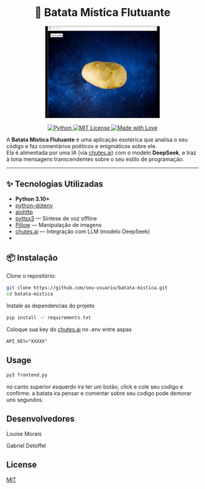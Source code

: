 <h1 align="center"> 🥔 Batata Mística Flutuante </h1>

<p align="center">
  <img src="assets/batata_gif.mp4.gif" width="300" height="240" alt="GIF da Batata Mística">
</p>

<p align="center">
  <a href="https://www.python.org/">
    <img src="https://img.shields.io/badge/Python-3.10+-blue?logo=python" alt="Python">
  </a>
  <a href="https://choosealicense.com/licenses/mit/">
    <img src="https://img.shields.io/badge/License-MIT-yellow.svg" alt="MIT License">
  </a>
  <a href="#">
    <img src="https://img.shields.io/badge/Made%20with-%E2%99%A5-red" alt="Made with Love">
  </a>
</p>

A **Batata Mística Flutuante** é uma aplicação esotérica que analisa o seu código e faz comentários poéticos e enigmáticos sobre ele.  
Ela é alimentada por uma IA (via [chutes.ai](https://chutes.ai/)) com o modelo **DeepSeek**, e traz à tona mensagens transcendentes sobre o seu estilo de programação.

---

## ✨ Tecnologias Utilizadas

- **Python 3.10+**
- [python-dotenv](https://pypi.org/project/python-dotenv/)
- [aiohttp](https://pypi.org/project/aiohttp/)
- [pyttsx3](https://pypi.org/project/pyttsx3/) — Síntese de voz offline
- [Pillow](https://pypi.org/project/Pillow/) — Manipulação de imagens
- [chutes.ai](https://chutes.ai/) — Integração com LLM (modelo DeepSeek)
- 
## 📦 Instalação
Clone o repositório:
```bash
git clone https://github.com/seu-usuario/batata-mistica.git
cd batata-mistica
```

Instale as dependencias do projeto

  ```bash
  pip install -r requirements.txt
  ```

Coloque sua key do [chutes.ai](https://chutes.ai/) no .env entre aspas
```
API_KEY="XXXXX"
```

## Usage

```python
py3 frontend.py
```

no canto superior esquerdo ira ter um botão, click e cole seu codigo e confirme. a batata ira pensar e comentar sobre seu codigo pode demorar uns segundos.

## Desenvolvedores
Louise Morais

Gabriel Detoffel

## License

[MIT](https://choosealicense.com/licenses/mit/)
